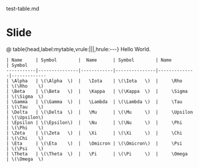 test-table.md

# Slide

@   table{head,label:mytable,vrule:|||,hrule:---}
    Hello World.

    | Name     | Symbol        |  Name      | Symbol        | Name         | Symbol            
    -----------|---------------|------------|---------------|--------------|-------------
    | \Alpha   | \(\Alpha  \)  |   \Iota    | \(\Iota   \)  |     \Rho     | \(\Rho    \)     
    | \Beta    | \(\Beta   \)  |   \Kappa   | \(\Kappa  \)  |     \Sigma   | \(\Sigma  \)   
    | \Gamma   | \(\Gamma  \)  |   \Lambda  | \(\Lambda \)  |     \Tau     | \(\Tau    \)   
    | \Delta   | \(\Delta  \)  |   \Mu      | \(\Mu     \)  |     \Upsilon | \(\Upsilon\)   
    | \Epsilon | \(\Epsilon\)  |   \Nu      | \(\Nu     \)  |     \Phi     | \(\Phi    \)   
    | \Zeta    | \(\Zeta   \)  |   \Xi      | \(\Xi     \)  |     \Chi     | \(\Chi    \)   
    | \Eta     | \(\Eta    \)  |   \Omicron | \(\Omicron\)  |     \Psi     | \(\Psi    \)   
    | \Theta   | \(\Theta  \)  |   \Pi      | \(\Pi     \)  |     \Omega   | \(\Omega  \)   

